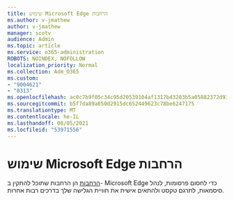 ```yaml
---
title: שימוש Microsoft Edge הרחבות
ms.author: v-jmathew
author: v-jmathew
manager: scotv
audience: Admin
ms.topic: article
ms.service: o365-administration
ROBOTS: NOINDEX, NOFOLLOW
localization_priority: Normal
ms.collection: Adm_O365
ms.custom:
- "9004621"
- "8313"
ms.openlocfilehash: ac0c7b9f05c34c95d20539104af1317b43203b5a05882372d93c98b80632ced3
ms.sourcegitcommit: b5f7da89a650d2915dc652449623c78be6247175
ms.translationtype: MT
ms.contentlocale: he-IL
ms.lasthandoff: 08/05/2021
ms.locfileid: "53971556"
---
```

# <a name="use-microsoft-edge-extensions"></a>שימוש Microsoft Edge הרחבות

[הרחבות](https://go.microsoft.com/fwlink/?linkid=2135619) הן הרחבות שתוכל להתקין ב- Microsoft Edge כדי לחסום פרסומות, לנהל סיסמאות, לתרגם טקסט ולהתאים אישית את חוויית הגלישה שלך בדרכים רבות אחרות.
